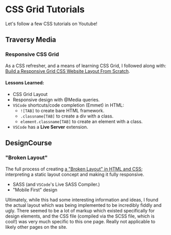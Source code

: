 # CSS Grid Tutorials

Let's follow a few CSS tutorials on Youtube!

## Traversy Media

### Responsive CSS Grid

As a CSS refresher, and a means of learning CSS Grid, I followed along with: [Build a Responsive Grid CSS Website Layout From Scratch](https://www.youtube.com/watch?v=moBhzSC455o).

#### Lessons Learned:

* CSS Grid Layout
* Responsive design with @Media queries.
* `VSCode` shortcuts/code completion (Emmet) in HTML:
  * `![TAB]` to create bare HTML framework.
  * `.classname[TAB]` to create a div with a class.
  * `element.classname[TAB]` to create an element with a class.
* `VSCode` has a **Live Server** extension.

## DesignCourse

### "Broken Layout"

The full process of creating [a "Broken Layout" in HTML and CSS](https://www.youtube.com/watch?v=AOq6v-bmpYs); interpreting a static layout concept and making it fully responsive.

* SASS (and `VSCode`'s Live SASS Compiler.)
* "Mobile First" design

Ultimately, while this had some interesting information and ideas, I found the actual layout which was being implemented to be incredibly fiddly and ugly. There seemed to be a lot of markup which existed specifically for design elements, and the CSS file (compiled via the SCSS file, which is cool!) was very much specific to this one page. Really not applicable to likely other pages on the site.
